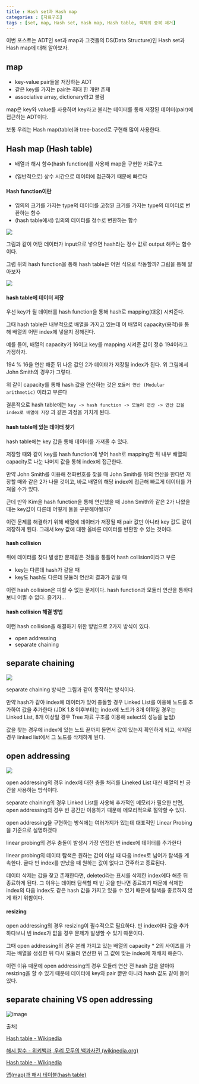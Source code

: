 ```yaml
---
title : Hash set과 Hash map
categories : [자료구조]
tags : [set, map, Hash set, Hash map, Hash table, 객체의 중복 제거]
---
```


이번 포스트는 ADT인 set과 map과 그것들의 DS(Data Structure)인 Hash set과 Hash map에 대해 알아보자.

## map

- key-value pair들을 저장하는 ADT
- 같은 key를 가지는 pair는 최대 한 개만 존재
- associative array, dictionary라고 불림

map은 key와 value를 사용하며 key라고 불리는 데이터를 통해 저장된 데이터(pair)에 접근하는 ADT이다. 

보통 우리는 Hash map(table)과 tree-based로 구현해 많이 사용한다.

## Hash map (Hash table)

- 배열과 해시 함수(hash function)를 사용해 map을 구현한 자료구조

- (일반적으로) 상수 시간으로 데이터에 접근하기 때문에 빠르다

#### Hash function이란

- 임의의 크기를 가지는 type의 데이터를 고정된 크기를 가지는 type의 데이터로 변환하는 함수
- (hash table에서) 임의의 데이터를 정수로 변환하는 함수

![](https://upload.wikimedia.org/wikipedia/commons/thumb/5/58/Hash_table_4_1_1_0_0_1_0_LL.svg/1200px-Hash_table_4_1_1_0_0_1_0_LL.svg.png)

그림과 같이 어떤 데이터가 input으로 넣으면 hash라는 정수 값로 output 해주는 함수이다.



그럼 위의 hash function을 통해 hash table은 어떤 식으로 작동할까? 그림을 통해 알아보자

![](https://upload.wikimedia.org/wikipedia/commons/thumb/7/7d/Hash_table_3_1_1_0_1_0_0_SP.svg/1280px-Hash_table_3_1_1_0_1_0_0_SP.svg.png)

#### hash table에 데이터 저장

우선 key가 될 데이터를 hash function을 통해 hash로 mapping(대응) 시켜준다. 

그때 hash table은 내부적으로 배열을 가지고 있는데 이 배열의 capacity(용적)을 통해 배열의 어떤 index에 넣을지 정해진다.

예를 들어, 배열의 capacity가 16이고 key를 mapping 시켜준 값이 정수 194이라고 가정하자.

194 % 16을 연산 해준 뒤 나온 값인 2가 데이터가 저장될 index가 된다. 위 그림에서 John Smith의 경우가 그렇다.

위 같이 capacity를 통해 hash 값을 연산하는 것은 `모듈러 연산 (Modular arithmetic)` 이라고 부른다

결론적으로 hash table에는 `key -> hash function -> 모듈러 연산 -> 연산 값을 index로 배열에 저장` 과 같은 과정을 거치게 된다.

#### hash table에 있는 데이터 찾기

hash table에는 key 값을 통해 데이터를 가져올 수 있다.

저장할 때와 같이 key를 hash function에 넣어 hash로 mapping한 뒤 내부 배열의 capacity로 나눈 나머지 값을 통해 index에 접근한다.

만약 John Smith를 이용해 전화번호를 찾을 때 John Smith를 위의 연산을 한다면 저장할 때와 같은 2가 나올 것이고, 바로 배열의 해당 index에 접근해 빠르게 데이터를 가져올 수가 있다.

근데 만약 Kim을 hash function을 통해 연산했을 때 John Smith와 같은 2가 나왔을 때는 key값이 다른데 어떻게 둘을 구분해야될까?

이런 문제를 해결하기 위해 배열에 데이터가 저장될 때 pair 값만 아니라 key 값도 같이 저장하게 된다. 그래서 key 값에 대한 올바른 데이터를 반환할 수 있는 것이다.

#### hash collision

위에 데이터를 찾다 발생한 문제같은 것들을 통틀어 hash collision이라고 부른

- key는 다른데 hash가 같을 때
- key도 hash도 다른데 모듈러 연산의 결과가 같을 때

이런 hash collision은 피할 수 없는 문제이다. hash function과 모듈러 연산을 통하다보니 어쩔 수 없다. 즐기자...

#### hash collision 해결 방법

이런 hash collision을 해결하기 위한 방법으로 2가지 방식이 있다.

- open addressing
- separate chaining

## separate chaining

![](https://upload.wikimedia.org/wikipedia/commons/thumb/d/d0/Hash_table_5_0_1_1_1_1_1_LL.svg/675px-Hash_table_5_0_1_1_1_1_1_LL.svg.png)

separate chaining 방식은 그림과 같이 동작하는 방식이다.

만약 hash가 같아 index에 데이터가 있어 충돌할 경우 Linked List를 이용해 노드를 추가하여 값을 추가한다 (JDK 1.8 이후부터는 index에 노드가 8개 이하일 경우는 Linked List, 8개 이상일 경우 Tree 자료 구조를 이용해 select의 성능을 높임)

값을 찾는 경우에 index에 있는 노드 끝까지 돌면서 값이 있는지 확인하게 되고, 삭제일 경우 linked list에서 그 노드를 삭제하게 된다.



## open addressing

![](https://upload.wikimedia.org/wikipedia/commons/thumb/b/bf/Hash_table_5_0_1_1_1_1_0_SP.svg/570px-Hash_table_5_0_1_1_1_1_0_SP.svg.png)

open addressing의 경우 index에 대한 충돌 처리를 Lineked List 대신 배열의 빈 공간을 사용하는 방식이다.

separate chaining의 경우 Linked List를 사용해 추가적인 메모리가 필요한 반면, open addressing의 경우 빈 공간만 이용하기 때문에 메모리적으로 절약할 수 있다.

open addressing을 구현하는 방식에는 여러가지가 있는데 대표적인 Linear Probing을 기준으로 설명하겠다

linear probing의 경우 충돌이 발생시 가장 인접한 빈 index에 데이터를 추가한다

linear probing의 데이터 탐색은 원하는 값이 아닐 때 다음 index로 넘어가 탐색을 계속한다. 글다 빈 index를 만났을 때 원하는 값이 없다고 간주하고 종료된다.

데이터 삭제는 값을 찾고 존재한다면, deleted라는 표시를 삭제한 index에다 해준 뒤 종료하게 된다. 그 이유는 데이터 탐색할 때 빈 곳을 만나면 종료되기 때문에 삭제한 index의 다음 index도 같은 hash 값을 가지고 있을 수 있기 때문에 탐색을 종료하지 않게 하기 위함이다.

#### resizing

open addressing의 경우 resizing이 필수적으로 필요하다. 빈 index에다 값을 추가하다보니 빈 index가 없을 경우 문제가 발생할 수 있기 때문이다.

그때 open addressing의 경우 본래 가지고 있는 배열의 capacity * 2의 사이즈를 가지는 배열을 생성한 뒤 다시 모듈러 연산한 뒤 그 값에 맞는 index에 재배치 해준다.

이런 이유 때문에 open addressing의 경우 모듈러 연산 전 hash 값을 알아야 resizing을 할 수 있기 때문에 데이터에 key와 pair 뿐만 아니라 hash 값도 같이 들어있다.

## separate chaining VS open addressing

![image](https://github.com/sunjong0214/algorithm-study/assets/117134728/42dbfc03-aed3-4f4e-93be-048ae86f4135)

출처)

[Hash table - Wikipedia](https://en.wikipedia.org/wiki/Hash_table)

[해시 함수 - 위키백과, 우리 모두의 백과사전 (wikipedia.org)](https://ko.wikipedia.org/wiki/해시_함수)

[Hash table - Wikipedia](https://en.wikipedia.org/wiki/Hash_table)

[맵(map)과 해시 테이블(hash table)](https://www.youtube.com/watch?v=ZBu_slSH5Sk&t=31s&ab_channel=쉬운코드)